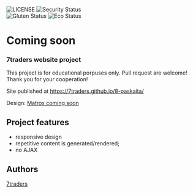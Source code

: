 ![LICENSE](https://img.shields.io/badge/license-MIT-blue.svg?style=flat-square)
![Security Status](https://img.shields.io/security-headers?label=Security&url=https%3A%2F%2Fgithub.com&style=flat-square)<br>
![Gluten Status](https://img.shields.io/badge/Gluten-Free-green.svg)
![Eco Status](https://img.shields.io/badge/ECO-Friendly-green.svg)<br>


# Coming soon
### 7traders website project

This project is for educational porpuses only. Pull request are welcome! Thank you for your cooperation!

Site published at https://7traders.github.io/8-paskaita/

Design: [Matrox coming soon](www)


## Project features
- responsive design
- repetitive content is generated/rendered;
- no AJAX

## Authors
[7traders](https://github.com/7traders)<br>